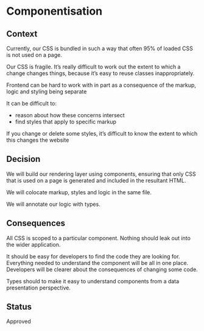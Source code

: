 # Componentisation

## Context

Currently, our CSS is bundled in such a way that often 95% of loaded CSS is not used on a page.

Our CSS is fragile. It’s really difficult to work out the extent to which a change changes things, because it’s easy to reuse classes inappropriately.

Frontend can be hard to work with in part as a consequence of the markup, logic and styling being separate

It can be difficult to:

- reason about how these concerns intersect
- find styles that apply to specific markup

If you change or delete some styles, it’s difficult to know the extent to which this changes the website

## Decision

We will build our rendering layer using components, ensuring that only CSS that is used on a page is generated and included in the resultant HTML. 

We will colocate markup, styles and logic in the same file. 

We will annotate our logic with types.

## Consequences

All CSS is scoped to a particular component. Nothing should leak out into the wider application. 

It should be easy for developers to find the code they are looking for. Everything needed to understand the component will be all in one place. Developers will be clearer about the consequences of changing some code.

 Types should to make it easy to understand components from a data presentation perspective.

## Status

Approved
